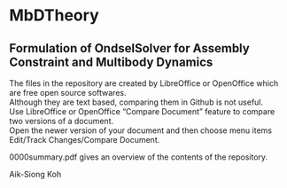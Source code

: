 # MbDTheory
## Formulation of OndselSolver for Assembly Constraint and Multibody Dynamics  
The files in the repository are created by LibreOffice or OpenOffice which are free open source softwares.  
Although they are text based, comparing them in Github is not useful.  
Use LibreOffice or OpenOffice “Compare Document” feature to compare two versions of a document.  
Open the newer version of your document and then choose menu items Edit/Track Changes/Compare Document.  

0000summary.pdf gives an overview of the contents of the repository.  

Aik-Siong Koh  
